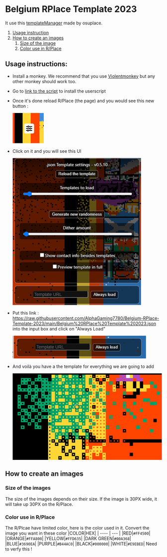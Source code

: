 # Belgium RPlace Template 2023
 
It use this [templateManager](https://github.com/osuplace/templateManager) made by osuplace.

1. [Usage instruction](#usage-instructions)
2. [How to create an images](#how-to-create-an-images)
    1. [Size of the image](#size-of-the-images)
    2. [Color use in R/Place](#color-use-in-rplace)
## Usage instructions:
 * Install a monkey. We recommend that you use [Violentmonkey](https://violentmonkey.github.io/get-it/) but any other monkey should work too.
 * Go to [link to the script](https://github.com/osuplace/templateManager/raw/main/dist/templateManager.user.js) to install the userscript
 * Once it's done reload R/Place (the page) and you would see this new button : 

   ![screen 1](https://github.com/AlphaGaming7780/Belgium-RPlace-Template-2023/blob/main/Images/Readme/screen001.png?raw=true)
 * Click on it and you will see this UI

    ![screen 2](https://github.com/AlphaGaming7780/Belgium-RPlace-Template-2023/blob/main/Images/Readme/screen002.png?raw=true)
 * Put this link : https://raw.githubusercontent.com/AlphaGaming7780/Belgium-RPlace-Template-2023/main/Belgium%20RPlace%20Template%202023.json
    into the input box and click on "Always Load"

   ![screen 3](https://github.com/AlphaGaming7780/Belgium-RPlace-Template-2023/blob/main/Images/Readme/screen003.png?raw=true)
    
 * And voilà you have a the template for everything we are going to add
    
    ![screen 4](https://github.com/AlphaGaming7780/Belgium-RPlace-Template-2023/blob/main/Images/Readme/screen004.png?raw=true)

## How to create an images
### Size of the images

The size of the images depends on their size. 
If the image is 30PX wide, it will take up 30PX on the R/Place.

### Color use in R/Place
The R/Plcae have limited color, here is the color used in it.
Convert the image you want in these color
|COLOR|HEX|
| ---- | --- |
|RED|`#FF4500`|
|ORANGE|`#FFA800`|
|YELLOW|`#FFD635`|
|DARK GREEN|`#00A368`|
|BLUE|`#3690EA`|
|PURPLE|`#B44AC0`|
|BLACK|`#000000`|
|WHITE|`#E9EBED`| Need to verfy this !
